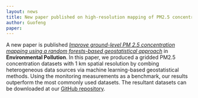 ```yaml
---
layout: news
title: New paper published on high-resolution mapping of PM2.5 concentrations
author: Guofeng
paper: 
---
```


A new paper is published [*Improve ground-level PM 2.5 concentration mapping
using a random forests-based geostatistical
approach*](https://www.sciencedirect.com/science/article/pii/S0269749117316469)
in **Environmental Pollution**. In this paper, we produced a gridded PM2.5
concentration datasets with 1 km spatial resolution by combing heterogeneous
data sources via machine learning-based geostatistical methods. Using the
monitoring measurements as a benchmark, our results outperform the most
commonly used datasets. The resultant datasets can be downloaded at our [GitHub
repository](https://github.com/thestarlab/data).    






